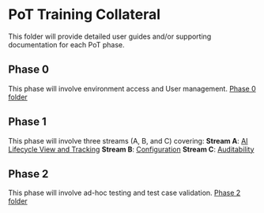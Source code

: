 # PoT Training Collateral

This folder will provide detailed user guides and/or supporting documentation for each PoT phase. 


## Phase 0

This phase will involve environment access and User management. 
[Phase 0 folder](https://github.com/haneen-bakbak/wxgovernance-hands-on-lab/tree/36bc1f8c83c28f09e7cee18ff21bd844f97d2e5f/PoT%20Training%20Collateral/Phase%200)

## Phase 1

This phase will involve three streams (A, B, and C) covering: 
**Stream A**: [AI Lifecycle View and Tracking](https://github.com/haneen-bakbak/wxgovernance-hands-on-lab/tree/36bc1f8c83c28f09e7cee18ff21bd844f97d2e5f/PoT%20Training%20Collateral/Phase%201/Stream%20A)
**Stream B**: [Configuration](https://github.com/haneen-bakbak/wxgovernance-hands-on-lab/tree/36bc1f8c83c28f09e7cee18ff21bd844f97d2e5f/PoT%20Training%20Collateral/Phase%201/Stream%20B) 
**Stream C**: [Auditability](https://github.com/haneen-bakbak/wxgovernance-hands-on-lab/tree/36bc1f8c83c28f09e7cee18ff21bd844f97d2e5f/PoT%20Training%20Collateral/Phase%201/Stream%20C) 

## Phase 2

This phase will involve ad-hoc testing and test case validation. 
[Phase 2 folder](https://github.com/haneen-bakbak/wxgovernance-hands-on-lab/tree/674cde674ab7dfbb31a824bfb065abcc22670219/PoT%20Training%20Collateral/Phase%202)

